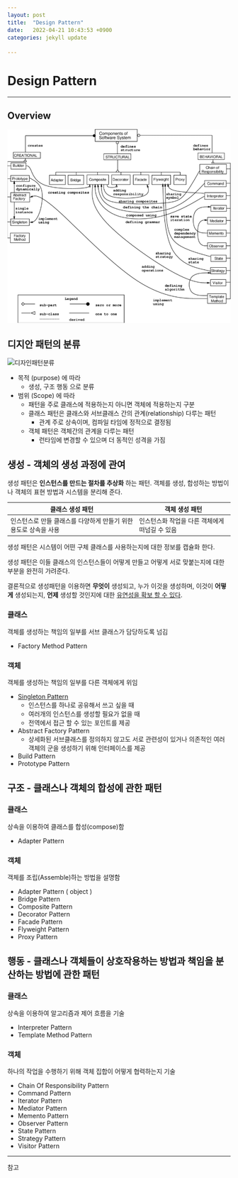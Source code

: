 ```yaml
---
layout: post
title:  "Design Pattern"
date:   2022-04-21 10:43:53 +0900
categories: jekyll update

---
```


# Design Pattern

---

## Overview

![DesignPattern Overview](https://github.com/DavidEugen/DavidEugen.github.io/blob/main/img/posts/Design-Patterns-Relationships.png?raw=true)



## 디지안 패턴의 분류

![디자인패턴분류](https://user-images.githubusercontent.com/10527294/165739867-afef22cb-a546-4499-89e3-1c5b22847300.jpeg)

- 목적 (purpose) 에 따라 
  - 생성, 구조 행동 으로 분류
- 범위 (Scope) 에 따라
  - 패턴을 주로 클래스에 적용하는지 아니면 객체에 적용하는지 구분
  - 클래스 패턴은 클래스와 서브클래스 간의 관계(relationship) 다루는 패턴
    - 관계 주로 상속이며, 컴파일 타임에 정적으로 결정됨
  - 객체 패턴은 객체간의 관계을 다루는 패턴
    - 런타임에 변경할 수 있으며 더 동적인 성격을 가짐



## 생성 - 객체의 생성 과정에 관여

생성 패턴은 **인스턴스를 만드는 절차를 추상화** 하는 패턴. 객체를 생성, 합성하는 방법이나 객체의 표현 방법과 시스템을 분리해 준다. 

| 클래스 생성 패턴                                             | 객체 생성 패턴                                 |
| ------------------------------------------------------------ | ---------------------------------------------- |
| 인스턴스로 만들 클래스를 다양하게 만들기 위한 용도로 상속을 사용 | 인스턴스화 작업을 다른 객체에게 떠넘길 수 있음 |

생성 패턴은 시스템이 어떤 구체 클래스를 사용하는지에 대한 정보를 캡슐화 한다.

생성 패턴은 이들 클래스의 인스턴스들이 어떻게 만들고 어떻게 서로 맞붙는지에 대한 부분을 완전히 가려준다.

결론적으로 생성패턴을 이용하면 **무엇이** 생성되고, 누가 이것을 생성하며, 이것이 **어떻게** 생성되는지, **언제** 생성할 것인지에 대한 <u>유연성을 확보 할 수 있다</u>.

### 클래스

객체를 생성하는 책임의 일부를 서브 클래스가 담당하도록 넘김

- Factory Method Pattern

### 객체

객체를 생성하는 책임의 일부를 다른 객체에게 위임

- [Singleton Pattern][싱글톤패턴_URL]
  - 인스턴스를 하나로 공유해서 쓰고 싶을 때
  - 여러개의 인스턴스를 생성할 필요가 없을 때
  - 전역에서 접근 할 수 있는 포인트를 제공
- Abstract Factory Pattern
  - 상세화된 서브클래스를 정의하지 않고도 서로 관련성이 있거나 의존적인 여러 객체의 군을 생성하기 위해 인터페이스를 제공
- Build Pattern
- Prototype Pattern



## 구조 - 클래스나 객체의 합성에 관한 패턴

### 클래스

상속을 이용하여 클래스를 합성(compose)함

- Adapter Pattern

### 객체

객체를 조립(Assemble)하는 방법을 설명함

- Adapter Pattern ( object )
- Bridge Pattern
- Composite Pattern
- Decorator Pattern
- Facade Pattern
- Flyweight Pattern
- Proxy Pattern



## 행동 - 클래스나 객체들이 상호작용하는 방법과 책임을 분산하는 방법에 관한 패턴

### 클래스

상속을 이용하여 알고리즘과 제어 흐름을 기술

- Interpreter  Pattern
- Template Method Pattern

### 객체

하나의 작업을 수행하기 위해 객체 집합이 어떻게 협력하는지 기술

- Chain Of Responsibility Pattern
- Command Pattern
- Iterator Pattern
- Mediator Pattern
- Memento Pattern
- Observer Pattern
- State Pattern
- Strategy Pattern
- Visitor Pattern

---

참고

[디자인패턴 이미지 RUL]: https://www.researchgate.net/figure/Design-Patterns-Relationships-3-Deene-the-context-in-which-the-design-patterns-are_fig7_220306648
[싱글톤패턴_URL]: https://github.com/DavidEugen/TIL/blob/main/DesignPattern/Create_Singleton.md
